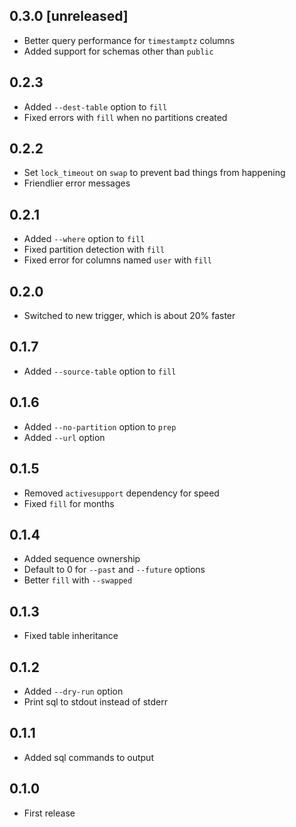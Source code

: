 ## 0.3.0 [unreleased]

- Better query performance for `timestamptz` columns
- Added support for schemas other than `public`

## 0.2.3

- Added `--dest-table` option to `fill`
- Fixed errors with `fill` when no partitions created

## 0.2.2

- Set `lock_timeout` on `swap` to prevent bad things from happening
- Friendlier error messages

## 0.2.1

- Added `--where` option to `fill`
- Fixed partition detection with `fill`
- Fixed error for columns named `user` with `fill`

## 0.2.0

- Switched to new trigger, which is about 20% faster

## 0.1.7

- Added `--source-table` option to `fill`

## 0.1.6

- Added `--no-partition` option to `prep`
- Added `--url` option

## 0.1.5

- Removed `activesupport` dependency for speed
- Fixed `fill` for months

## 0.1.4

- Added sequence ownership
- Default to 0 for `--past` and `--future` options
- Better `fill` with `--swapped`

## 0.1.3

- Fixed table inheritance

## 0.1.2

- Added `--dry-run` option
- Print sql to stdout instead of stderr

## 0.1.1

- Added sql commands to output

## 0.1.0

- First release
